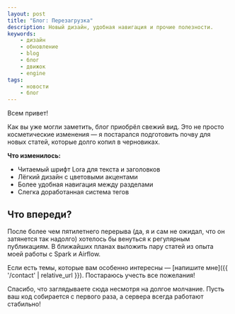 ```yaml
---
layout: post
title: "Блог: Перезагрузка"
description: Новый дизайн, удобная навигация и прочие полезности.
keywords:
    - дизайн
    - обновление
    - blog
    - блог
    - движок
    - engine
tags:
    - новости
    - блог
---
```

Всем привет!

Как вы уже могли заметить, блог приобрёл свежий вид.
Это не просто косметические изменения — я постарался подготовить почву для новых статей, которые долго копил в черновиках.

<div class="quote-highlight">
    <p><strong>Что изменилось:</strong></p>
    <ul>
        <li>Читаемый шрифт Lora для текста и заголовков</li>
        <li>Лёгкий дизайн с цветовыми акцентами</li>
        <li>Более удобная навигация между разделами</li>
        <li>Слегка доработанная система тегов</li>
    </ul>
</div>

## Что впереди?
После более чем пятилетнего перерыва (да, я и сам не ожидал, что он затянется так надолго) хотелось бы венуться к регулярным публикациям.
В ближайших планах выложить пару статей из опыта моей работы с Spark и Airflow.

Если есть темы, которые вам особенно интересны — [напишите мне]({{ '/contact' | relative_url }}). Постараюсь учесть все пожелания!

Спасибо, что заглядываете сюда несмотря на долгое молчание.
Пусть ваш код собирается с первого раза, а сервера всегда работают стабильно!
